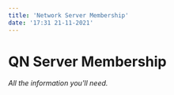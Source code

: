 ```yaml
---
title: 'Network Server Membership'
date: '17:31 21-11-2021'
---
```


# QN Server Membership
_All the information you'll need._